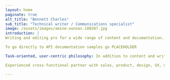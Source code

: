 ```yaml
---
layout: home
paginate: true
alt_title: "Bennett Charles"
sub_title: "Technical writer / Communications specialist"
image: /assets/images/amine-ounnas-180287.jpg
introduction: |
Writing and editing pro for a wide range of content and documentation.  I write for a broad range of audiences, including developers, users, customers. I love working across teams and demystifying complexity.

To go directly to API documentation samples go PLACEHOLDER

Task-oriented, user-centric philosophy: In addition to content and writing, I have managed customer-to-product team feedback loop, drove input to roadmap, performed customer development interviews, and developed user journeys and prototypes.

Experienced cross-functional partner with sales, product, design, UX, marketing, engineering.

---
```


